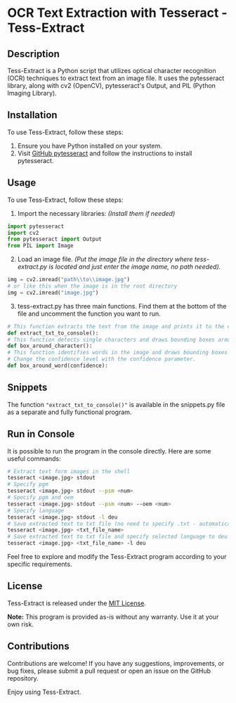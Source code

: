 # OCR Text Extraction with Tesseract - Tess-Extract

## Description
Tess-Extract is a Python script that utilizes optical character recognition (OCR) techniques to extract text from an image file. It uses the pytesseract library, along with cv2 (OpenCV), pytesseract's Output, and PIL (Python Imaging Library).

## Installation
To use Tess-Extract, follow these steps:

1. Ensure you have Python installed on your system.
2. Visit [GitHub pytesseract](https://github.com/tesseract-ocr/tesseract) and follow the instructions to install pytesseract.

## Usage
To use Tess-Extract, follow these steps:

1. Import the necessary libraries: _(Install them if needed)_
```python
import pytesseract
import cv2
from pytesseract import Output
from PIL import Image
```
2. Load an image file. _(Put the image file in the directory where tess-extract.py is located and just enter the image name, no path needed)._
```python
img = cv2.imread("path\\to\\image.jpg")
# or like this when the image is in the root directory
img = cv2.imread("image.jpg")
```
3. tess-extract.py has three main functions. Find them at the bottom of the file and uncomment the function you want to run.
```python
# This function extracts the text from the image and prints it to the console.
def extract_txt_to_console():
# This function detects single characters and draws bounding boxes around each character found in the image.
def box_around_character():
# This function identifies words in the image and draws bounding boxes around them.
# Change the confidence level with the confidence parameter.
def box_around_word(confidence):
```
## Snippets
The function `"extract_txt_to_console()"` is available in the snippets.py file as a separate and fully functional program.

## Run in Console
It is possible to run the program in the console directly. Here are some useful commands:
```bash
# Extract text form images in the shell
tesseract <image.jpg> stdout
# Specify pgm
tesseract <image.jpg> stdout --psm <num>
# Specify pgm and oem
tesseract <image.jpg> stdout --psm <num> --oem <num>
# Specify language
tesseract <image.jpg> stdout -l deu
# Save extracted text to txt file (no need to specify .txt - automatically done)
tesseract <image.jpg> <txt_file_name>
# Save extracted text to txt file and specify selected language to deu
tesseract <image.jpg> <txt_file_name> -l deu
```

Feel free to explore and modify the Tess-Extract program according to your specific requirements.

## License
Tess-Extract is released under the [MIT License](https://opensource.org/licenses/MIT).

**Note:** This program is provided as-is without any warranty. Use it at your own risk.

## Contributions
Contributions are welcome! If you have any suggestions, improvements, or bug fixes, please submit a pull request or open an issue on the GitHub repository.

Enjoy using Tess-Extract.